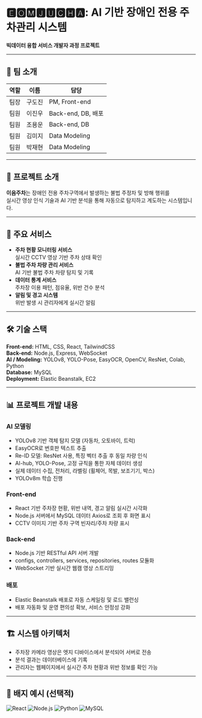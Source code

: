 # 🅴🅾🅼🅹🆄🅲🅷🅰: AI 기반 장애인 전용 주차관리 시스템

**빅데이터 융합 서비스 개발자 과정 프로젝트**

---

## 👥 팀 소개

| 역할 | 이름 | 담당 |
|------|------|------|
| 팀장 | 구도진 | PM, Front-end |
| 팀원 | 이진우 | Back-end, DB, 배포 |
| 팀원 | 조용운 | Back-end, DB |
| 팀원 | 김미지 | Data Modeling |
| 팀원 | 박재현 | Data Modeling |

---

## 📌 프로젝트 소개

**이음주차**는 장애인 전용 주차구역에서 발생하는 불법 주정차 및 방해 행위를  
실시간 영상 인식 기술과 AI 기반 분석을 통해 자동으로 탐지하고 계도하는 시스템입니다.

---

## 🚀 주요 서비스

- **주차 현황 모니터링 서비스**  
  실시간 CCTV 영상 기반 주차 상태 확인
- **불법 주차 차량 관리 서비스**  
  AI 기반 불법 주차 차량 탐지 및 기록
- **데이터 통계 서비스**  
  주차장 이용 패턴, 점유율, 위반 건수 분석
- **알림 및 경고 시스템**  
  위반 발생 시 관리자에게 실시간 알림

---

## 🛠️ 기술 스택

**Front-end:** HTML, CSS, React, TailwindCSS  
**Back-end:** Node.js, Express, WebSocket  
**AI / Modeling:** YOLOv8, YOLO-Pose, EasyOCR, OpenCV, ResNet, Colab, Python  
**Database:** MySQL  
**Deployment:** Elastic Beanstalk, EC2  

---

## 📊 프로젝트 개발 내용

### AI 모델링
- YOLOv8 기반 객체 탐지 모델 (자동차, 오토바이, 트럭)  
- EasyOCR로 번호판 텍스트 추출  
- Re-ID 모델: ResNet 사용, 특징 벡터 추출 후 동일 차량 인식  
- AI-hub, YOLO-Pose, 고정 규칙을 통한 자체 데이터 생성  
- 실제 데이터 수집, 전처리, 라벨링 (휠체어, 목발, 보조기기, 박스)  
- YOLOv8m 학습 진행

### Front-end
- React 기반 주차장 현황, 위반 내역, 경고 알림 실시간 시각화  
- Node.js 서버에서 MySQL 데이터 Axios로 조회 후 화면 표시  
- CCTV 이미지 기반 주차 구역 빈자리/주차 차량 표시

### Back-end
- Node.js 기반 RESTful API 서버 개발  
- configs, controllers, services, repositories, routes 모듈화  
- WebSocket 기반 실시간 웹캠 영상 스트리밍

### 배포
- Elastic Beanstalk 배포로 자동 스케일링 및 로드 밸런싱  
- 배포 자동화 및 운영 편의성 확보, 서비스 안정성 강화

---

## 🏗️ 시스템 아키텍처


- 주차장 카메라 영상은 엣지 디바이스에서 분석되어 서버로 전송  
- 분석 결과는 데이터베이스에 기록  
- 관리자는 웹페이지에서 실시간 주차 현황과 위반 정보를 확인 가능

---

## 📌 배지 예시 (선택적)

![React](https://img.shields.io/badge/React-61DAFB?style=for-the-badge&logo=react&logoColor=white) 
![Node.js](https://img.shields.io/badge/Node.js-339933?style=for-the-badge&logo=nodedotjs&logoColor=white) 
![Python](https://img.shields.io/badge/Python-3776AB?style=for-the-badge&logo=python&logoColor=white) 
![MySQL](https://img.shields.io/badge/MySQL-4479A1?style=for-the-badge&logo=mysql&logoColor=white)


